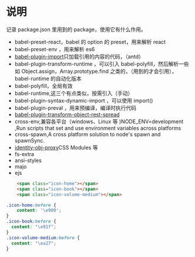 # 说明

记录 package.json 里用到的 package，使用它有什么作用。

* babel-preset-react，babel 的 option 的 preset，用来解析 react
* babel-preset-env ，用来解析 es6
* [babel-plugin-import](https://github.com/ant-design/babel-plugin-import)只加载引用的内容的代码，（antd）
* babel-plugin-transform-runtime ，可以引入 babel-polyfill，然后解析一些如 Object.assign，Array.prototype.find 之类的，（用到的才会引用），babel-runtime 的自动化版本
* babel-polyfill，全局有效
* babel-runtime,这三个有点类似，按需引入（手动）
* babel-plugin-syntax-dynamic-import ，可以使用 import()
* babel-plugin-preval ，用来预编译，编译时执行代码
* [babel-plugin-transform-object-rest-spread](https://www.npmjs.com/package/babel-plugin-transform-object-rest-spread)
* cross-env,兼容各平台（windows、Linux 等 )NODE_ENV=development ,Run scripts that set and use environment variables across platforms
* cross-spawn,A cross platform solution to node's spawn and spawnSync.
* [identity-obj-proxy](https://github.com/keyanzhang/identity-obj-proxy)CSS Modules 等
* fs-extra
* ansi-styles
* majo
* ejs

```html
    <span class="icon-home"></span>
    <span class="icon-book"></span>
    <span class="icon-volume-medium"></span>
```

```css
.icon-home:before {
    content: '\e900';
}
.icon-book:before {
  content: "\e91f";
}
.icon-volume-medium:before {
  content: "\ea27";
}
```
